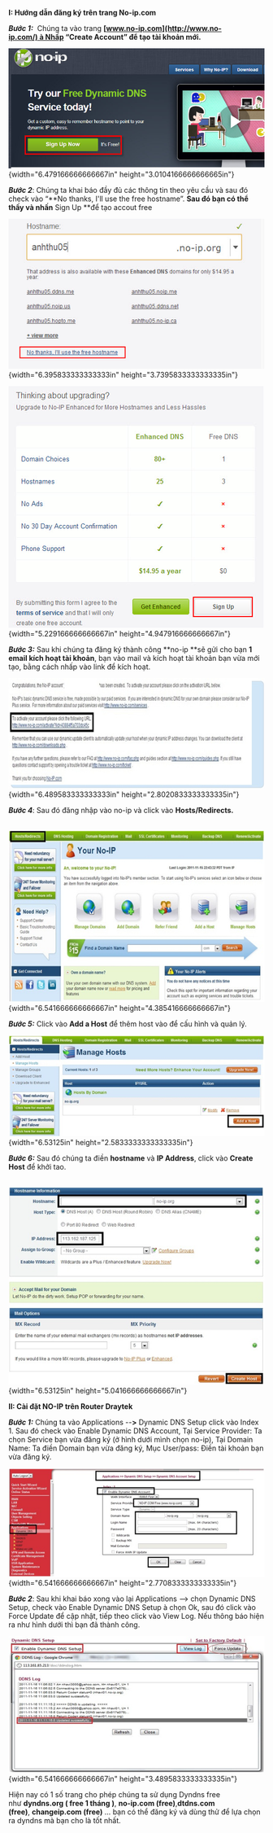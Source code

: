 **I: Hướng dẫn đăng ký trên trang No-ip.com**

***Bước 1:***  Chúng ta vào
trang **[www.no-ip.com](http://www.no-ip.com/) à Nhấp “Create Account”
để tạo tài khoản mới.**

![](huong-dan-dang-ky-va-cai-dat-dich-vu-no-ip-media/media/image1.jpeg){width="6.479166666666667in"
height="3.0104166666666665in"}

***Bước 2***: Chúng ta khai báo đầy đủ các thông tin theo yêu cầu và sau
đó check vào “**No thanks, I'll use the free hostname”. **Sau đó bạn có
thể thấy và nhấn** Sign Up **để tạo accout free

![](huong-dan-dang-ky-va-cai-dat-dich-vu-no-ip-media/media/image2.jpeg){width="6.395833333333333in"
height="3.7395833333333335in"}

![](huong-dan-dang-ky-va-cai-dat-dich-vu-no-ip-media/media/image3.jpeg){width="5.229166666666667in"
height="4.947916666666667in"}

***Bước 3:*** Sau khi chúng ta đăng ký thành công **no-ip **sẽ gửi cho
bạn **1 email kích hoạt tài khoản**, bạn vào mail và kích hoạt tài khoản
bạn vừa mới tạo, bằng cách nhấp vào link để kích hoạt.

![](huong-dan-dang-ky-va-cai-dat-dich-vu-no-ip-media/media/image4.jpeg){width="6.489583333333333in"
height="2.8020833333333335in"}

***Bước 4***: Sau đó đăng nhập vào no-ip và click
vào **Hosts/Redirects.**

 ![](huong-dan-dang-ky-va-cai-dat-dich-vu-no-ip-media/media/image5.jpeg){width="6.541666666666667in"
height="4.385416666666667in"}

***Bước 5:*** Click vào **Add a Host** để thêm host vào để cấu hình và
quản lý.

![](huong-dan-dang-ky-va-cai-dat-dich-vu-no-ip-media/media/image6.jpeg){width="6.53125in"
height="2.5833333333333335in"}

***Bước 6:*** Sau đó chúng ta điền **hostname** và **IP Address**, click
vào **Create Host** để khởi tao.

 ![](huong-dan-dang-ky-va-cai-dat-dich-vu-no-ip-media/media/image7.jpeg){width="6.53125in"
height="5.041666666666667in"}

**II: Cài đặt NO-IP trên Router Draytek**

***Bước 1:*** Chúng ta vào Applications --**&gt;** Dynamic DNS Setup
click vào Index 1. Sau đó check vào Enable Dynamic DNS Account, Tại
Service Provider: Ta chọn Service bạn vừa đăng ký (ở hình dưới mình chọn
no-ip), Tại Domain Name: Ta điền Domain bạn vừa đăng ký, Mục User/pass:
Điền tài khoản bạn vừa đăng ký.

![](huong-dan-dang-ky-va-cai-dat-dich-vu-no-ip-media/media/image8.jpeg){width="6.541666666666667in"
height="2.7708333333333335in"}

***Bước 2***: Sau khi khai báo xong vào lại Applications --&gt; chọn
Dynamic DNS Setup, check vào Enable Dynamic DNS Setup à chọn Ok, sau đó
click vào Force Update để cập nhật, tiếp theo click vào View Log. Nếu
thông báo hiện ra như hình dưới thì bạn đã thành công.

![](huong-dan-dang-ky-va-cai-dat-dich-vu-no-ip-media/media/image9.jpeg){width="6.541666666666667in"
height="3.4895833333333335in"}

Hiện nay có 1 số trang cho phép chúng ta sử dụng Dyndns free
như **dyndns.org ( free 1 tháng )**, **no-ip.com (free)**,**dtdns.com
(free)**, **changeip.com (free)** … bạn có thể đăng ký và dùng thử để
lựa chọn ra dyndns mà bạn cho là tốt nhất.
